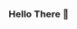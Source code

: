 ### Hello There 👋

<!--
**ArpitIngle/ArpitIngle** is a ✨ _special_ ✨ repository because its `README.md` (this file) appears on your GitHub profile.

Here are some ideas to get you started:

- 🔭 I’m currently working on a secret project.
- 🌱 I’m currently learning JS and Solidity.
- 👯 I’m looking to collaborate on web3 projects.
- 🤔 I’m looking for help with Smart Contracts.
- 💬 Ask me about anything tech.
- 📫 How to reach me: Twitter (twitter.com/arpitingle) 
- ⚡ Fun fact: I like anime and mangas.

